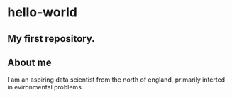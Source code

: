 # **hello-world**
## My first repository.

## About me
I am an aspiring data scientist from the north of england, primarily interted in evironmental problems.
